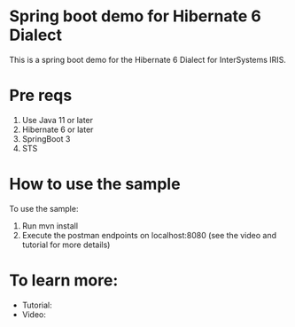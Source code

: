 # Spring boot demo for Hibernate 6 Dialect
This is a spring boot demo for the Hibernate 6 Dialect for InterSystems IRIS. 

# Pre reqs
1. Use Java 11 or later
2. Hibernate 6 or later
3. SpringBoot 3
4. STS

# How to use the sample
To use the sample:
1. Run mvn install
2. Execute the postman endpoints on localhost:8080 (see the video and tutorial for more details)

# To learn more: 
- Tutorial: 
- Video: 